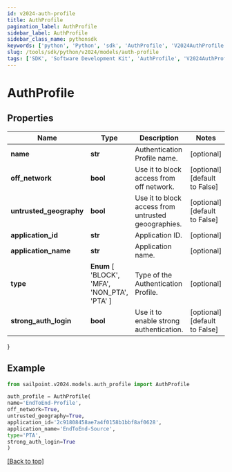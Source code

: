 ```yaml
---
id: v2024-auth-profile
title: AuthProfile
pagination_label: AuthProfile
sidebar_label: AuthProfile
sidebar_class_name: pythonsdk
keywords: ['python', 'Python', 'sdk', 'AuthProfile', 'V2024AuthProfile'] 
slug: /tools/sdk/python/v2024/models/auth-profile
tags: ['SDK', 'Software Development Kit', 'AuthProfile', 'V2024AuthProfile']
---
```


# AuthProfile


## Properties

Name | Type | Description | Notes
------------ | ------------- | ------------- | -------------
**name** | **str** | Authentication Profile name. | [optional] 
**off_network** | **bool** | Use it to block access from off network. | [optional] [default to False]
**untrusted_geography** | **bool** | Use it to block access from untrusted geoographies. | [optional] [default to False]
**application_id** | **str** | Application ID. | [optional] 
**application_name** | **str** | Application name. | [optional] 
**type** |  **Enum** [  'BLOCK',    'MFA',    'NON_PTA',    'PTA' ] | Type of the Authentication Profile. | [optional] 
**strong_auth_login** | **bool** | Use it to enable strong authentication. | [optional] [default to False]
}

## Example

```python
from sailpoint.v2024.models.auth_profile import AuthProfile

auth_profile = AuthProfile(
name='EndToEnd-Profile',
off_network=True,
untrusted_geography=True,
application_id='2c91808458ae7a4f0158b1bbf8af0628',
application_name='EndToEnd-Source',
type='PTA',
strong_auth_login=True
)

```
[[Back to top]](#) 

